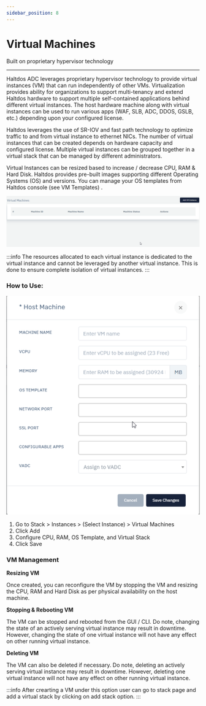 ```yaml
---
sidebar_position: 8
---
```


# Virtual Machines

Built on proprietary hypervisor technology

---

Haltdos ADC leverages proprietary hypervisor technology to provide virtual instances (VM) that can run independently of other VMs. Virtualization provides ability for organizations to support multi-tenancy and extend Haltdos hardware to support multiple self-contained applications behind different virtual instances. The host hardware machine along with virtual instances can be used to run various apps (WAF, SLB, ADC, DDOS, GSLB, etc.) depending upon your configured license. 

Haltdos leverages the use of SR-IOV and fast path technology to optimize traffic to and from virtual instance to ethernet NICs. The number of virtual instances that can be created depends on hardware capacity and configured license. Multiple virtual instances can be grouped together in a virtual stack that can be managed by different administrators. 

Virtual Instances can be resized based to increase / decrease CPU, RAM & Hard Disk. Haltdos provides pre-built images supporting different Operating Systems (OS) and versions. You can manage your OS templates from Haltdos console (see VM Templates) .

![virtual_machines](/img/platform/virtual_machines1.png)

:::info
The resources allocated to each virtual instance is dedicated to the virtual instance and cannot be leveraged by another virtual instance. This is done to ensure complete isolation of virtual instances.
:::

### How to Use:


![virtual_machines](/img/platform/virtual_machines2.png)

1. Go to Stack > Instances > (Select Instance) > Virtual Machines
2. Click Add
3. Configure CPU, RAM, OS Template, and Virtual Stack
4. Click Save

### VM Management

**Resizing VM**

Once created, you can reconfigure the VM by stopping the VM and resizing the CPU, RAM and Hard Disk as per physical availability on the host machine.

**Stopping & Rebooting VM**

The VM can be stopped and rebooted from the GUI / CLI. Do note, changing the state of an actively serving virtual instance may result in downtime. However, changing the state of one virtual instance will not have any effect on other running virtual instance.

**Deleting VM**

The VM can also be deleted if necessary. Do note, deleting an actively serving virtual instance may result in downtime. However, deleting one virtual instance will not have any effect on other running virtual instance.

:::info
After crearting a VM under this option user can go to stack page and add a virtual stack by clicking on add stack option.
:::